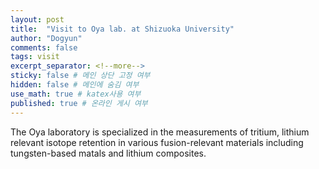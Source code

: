 ```yaml
---
layout: post
title:  "Visit to Oya lab. at Shizuoka University"
author: "Dogyun"
comments: false
tags: visit
excerpt_separator: <!--more-->
sticky: false # 메인 상단 고정 여부
hidden: false # 메인에 숨김 여부
use_math: true # katex사용 여부
published: true # 온라인 게시 여부
---
```

<!-- 줄바꿈: 문장 뒤에 스페이스 두번 -->
<!-- 문단 바꿈: 엔터 두번 -->
The Oya laboratory is specialized in the measurements of tritium, lithium relevant isotope retention in various fusion-relevant materials including tungsten-based matals and lithium composites.
